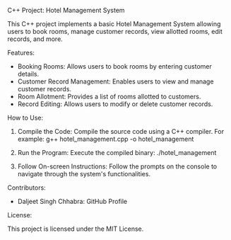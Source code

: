 C++ Project: Hotel Management System

This C++ project implements a basic Hotel Management System allowing users to book rooms, manage customer records, view allotted rooms, edit records, and more.

Features:

- Booking Rooms: Allows users to book rooms by entering customer details.
- Customer Record Management: Enables users to view and manage customer records.
- Room Allotment: Provides a list of rooms allotted to customers.
- Record Editing: Allows users to modify or delete customer records.

How to Use:

1. Compile the Code: Compile the source code using a C++ compiler. For example:
   g++ hotel_management.cpp -o hotel_management

2. Run the Program: Execute the compiled binary:
   ./hotel_management

3. Follow On-screen Instructions: Follow the prompts on the console to navigate through the system's functionalities.

Contributors:

- Daljeet Singh Chhabra: GitHub Profile

License:

This project is licensed under the MIT License.

